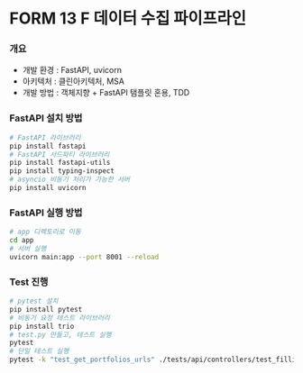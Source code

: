 # FORM 13 F 데이터 수집 파이프라인

### 개요
- 개발 환경 : FastAPI, uvicorn
- 아키텍처 : 클린아키텍처, MSA
- 개발 방법 : 객체지향 + FastAPI 탬플릿 혼용, TDD

### FastAPI 설치 방법
```bash
# FastAPI 라이브러리 
pip install fastapi
# FastAPI 서드파티 라이브러리
pip install fastapi-utils
pip install typing-inspect
# asyncio 비동기 처리가 가능한 서버
pip install uvicorn
```

### FastAPI 실행 방법
```bash
# app 디렉토리로 이동
cd app
# 서버 실행
uvicorn main:app --port 8001 --reload
```

### Test 진행
```bash
# pytest 설치
pip install pytest
# 비동기 요청 테스트 라이브러리
pip install trio
# test.py 만들고, 테스트 실행
pytest
# 단일 테스트 실행
pytest -k "test_get_portfolios_urls" ./tests/api/controllers/test_fillings_controller.py
```